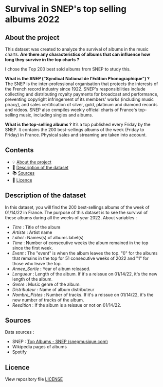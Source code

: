 # Survival in SNEP's top selling albums 2022

## About the project

This dataset was created to analyze the survival of albums in the music charts. 
**Are there any characteristics of albums that can influence how long they survive in the top charts ?**

I chose the Top 200 best sold albums from SNEP to study this.

**What is the SNEP ("Syndicat National de l'Edition Phonographique") ?**  The SNEP is the inter-professional organisation that protects the interests of the French record industry since 1922. SNEP's responsibilities include collecting and distributing royalty payments for broadcast and performance, preventing copyright infringement of its members' works (including music piracy), and sales certification of silver, gold, platinum and diamond records and videos. SNEP also compiles weekly official charts of France's top-selling music, including singles and albums. 

**What is the top-selling albums ?** It’s a top published every Friday by the SNEP. It contains the 200 best-sellings albums of the week (Friday to Friday) in France. Physical sales and streaming are taken into account. 


## Contents

- 💡 [About the project](#about-the-project)
- 🚀 [Description of the dataset](#description-of-the-dataset)
- 📚 [Sources](#sources)
- 📝 [Licence](#licence)

## Description of the dataset

In this dataset, you will find the 200 best-sellings albums of the week of 01/14/22 in France. The purpose of this dataset is to see the survival of these albums during all the weeks of year 2022.
About variables :
- *Titre* : Title of the album
- *Artiste* : Artist name
- *Label* : Names(s) of albums label(s)
- *Time* : Number of consecutive weeks the album remained in the top since the first week. 
- *Event* : The "event" is when the album leaves the top. "0" for the albums that remains in the top for 51 consecutive weeks of 2022 and "1" for those who leave the top.
- *Annee_Sortie* : Year of album released.
- *Longueur* : Length of the album. If it's a reissue on 01/14/22, it's the new length of the album.
- *Genre* : Music genre of the album.
- *Distributeur* : Name of album distributeur
- *Nombre_Pistes* : Number of tracks. If it's a reissue on 01/14/22, it's the new number of tracks of the album.
- *Reedition* : If the album is a reissue or not on 01/14/22.

## Sources

Data sources :
- SNEP : [Top Albums - SNEP (snepmusique.com)](https://snepmusique.com/les-tops/le-top-de-la-semaine/top-albums/?annee=2022&semaine=02)
- Wikipedia pages of albums
- Spotify

## Licence

View repository file [LICENSE](./LICENSE.md)
